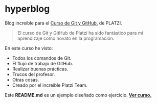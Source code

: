 # hyperblog
Blog increíble para el [Curso de Git y GitHub.](https://github.com/CarlosFXsw/hyperblog "Curso de Git y GitHub.") de PLATZI.
>El curso de Git y GitHub de Platzi ha sido fantástico para mi aprendizaje como novato en la programación.

En este curso he visto:
- Todos los comandos de Git.
- El flujo de trabajo de GitHub.
- Realizar buenas prácticas.
- Trucos del profesor.
- Otras cosas.
- Creado por el increíble Platzi Team.

Este **README.md** es un ejemplo diseñado como ejercicio. [**Ver curso.**](https://platzi.com/cursos/git-github/ "**Ver curso.**")